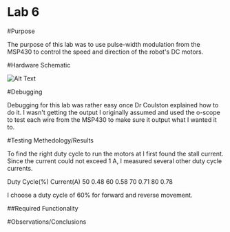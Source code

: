 Lab 6
==================
#Purpose

The purpose of this lab was to use pulse-width modulation from the MSP430 to control the speed and direction of the robot's DC motors.

#Hardware Schematic

![Alt Text](https://github.com/RyanRedhead/Lab6/blob/master/Robot.PNG?raw=true)

#Debugging

Debugging for this lab was rather easy once Dr Coulston explained how to do it. I wasn't getting the output I originally assumed and used the o-scope to test each wire from the MSP430 to make sure it output what I wanted it to.

#Testing Methedology/Results

To find the right duty cycle to run the motors at I first found the stall current. Since the current could not exceed 1 A, I measured several other duty cycle currents.

Duty Cycle(%)      Current(A)
50                 0.48
60                 0.58
70                 0.71
80                 0.78

I choose a duty cycle of 60% for forward and reverse movement.

##Required Functionality



#Observations/Conclusions

